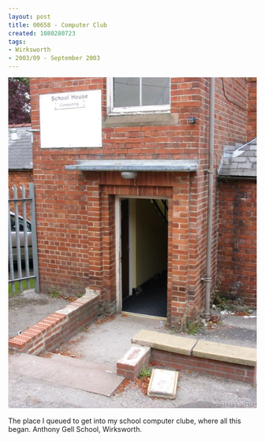 ```yaml
---
layout: post
title: 00658 - Computer Club
created: 1080280723
tags:
- Wirksworth
- 2003/09 - September 2003
---
```


<img src="/image/images/106_0658-320.jpg"/>

The place I queued to get into my school computer clube, where all this began. Anthony Gell School, Wirksworth.
